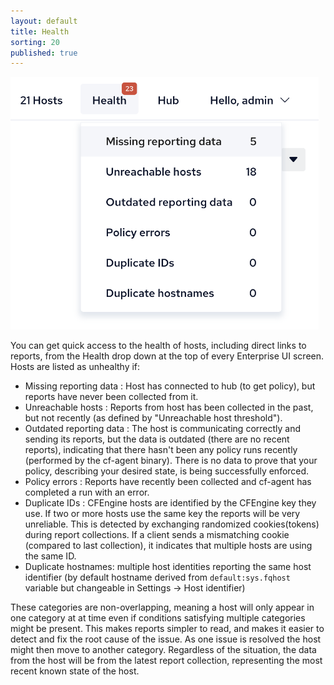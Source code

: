 ```yaml
---
layout: default
title: Health
sorting: 20
published: true
---
```


<img width="493px" src="Mission-portal-health-dignostics-header.png">

You can get quick access to the health of hosts, including direct links to reports, from the Health drop down at the top of every Enterprise UI screen. Hosts are listed as unhealthy if:

* Missing reporting data : Host has connected to hub (to get policy), but reports have never been collected from it.
* Unreachable hosts : Reports from host has been collected in the past, but not recently (as defined by "Unreachable host threshold").
* Outdated reporting data : The host is communicating correctly and sending its reports, but the data is outdated (there are no recent reports), indicating that there hasn't been any policy runs recently (performed by the cf-agent binary). There is no data to prove that your policy, describing your desired state, is being successfully enforced.
* Policy errors : Reports have recently been collected and cf-agent has completed a run with an error.
* Duplicate IDs : CFEngine hosts are identified by the CFEngine key they use. If two or more hosts use the same key the reports will be very unreliable. This is detected by exchanging randomized cookies(tokens) during report collections. If a client sends a mismatching cookie (compared to last collection), it indicates that multiple hosts are using the same ID.
* Duplicate hostnames: multiple host identities reporting the same host identifier (by default hostname derived from `default:sys.fqhost` variable but changeable in Settings -> Host identifier)


These categories are non-overlapping, meaning a host will only appear in one category at at time even if conditions satisfying multiple categories might be present. This makes reports simpler to read, and makes it easier to detect and fix the root cause of the issue. As one issue is resolved the host might then move to another category.
Regardless of the situation, the data from the host will be from the latest report collection, representing the most recent known state of the host.
